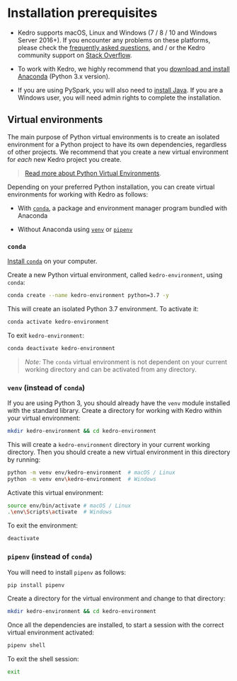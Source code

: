# Installation prerequisites

- Kedro supports macOS, Linux and Windows (7 / 8 / 10 and Windows Server 2016+). If you encounter any problems on these platforms, please check the [frequently asked questions](../11_faq/01_faq.md), and / or the Kedro community support on [Stack Overflow](https://stackoverflow.com/questions/tagged/kedro).

- To work with Kedro, we highly recommend that you [download and install Anaconda](https://www.anaconda.com/download/) (Python 3.x version).

- If you are using PySpark, you will also need to [install Java](https://www.oracle.com/technetwork/java/javase/downloads/index.html). If you are a Windows user, you will need admin rights to complete the installation.

## Virtual environments

The main purpose of Python virtual environments is to create an isolated environment for a Python project to have its own dependencies, regardless of other projects. We recommend that you create a new virtual environment for *each* new Kedro project you create.

> [Read more about Python Virtual Environments](https://realpython.com/python-virtual-environments-a-primer/).

Depending on your preferred Python installation, you can create virtual environments for working with Kedro as follows:

- With [`conda`](#conda), a package and environment manager program bundled with Anaconda

- Without Anaconda using [`venv`](#venv-instead-of-conda) or [`pipenv`](#pipenv-instead-of-conda)

### `conda`

[Install `conda`](https://docs.conda.io/projects/conda/en/latest/user-guide/install/) on your computer.

Create a new Python virtual environment, called `kedro-environment`, using `conda`:

```bash
conda create --name kedro-environment python=3.7 -y
```

This will create an isolated Python 3.7 environment. To activate it:

```bash
conda activate kedro-environment
```

To exit `kedro-environment`:

```bash
conda deactivate kedro-environment
```

> *Note:* The `conda` virtual environment is not dependent on your current working directory and can be activated from any directory.

### `venv` (instead of `conda`)

If you are using Python 3, you should already have the `venv` module installed with the standard library. Create a directory for working with Kedro within your virtual environment:

```bash
mkdir kedro-environment && cd kedro-environment
```

This will create a `kedro-environment` directory in your current working directory. Then you should create a new virtual environment in this directory by running:

```bash
python -m venv env/kedro-environment  # macOS / Linux
python -m venv env\kedro-environment  # Windows
```

Activate this virtual environment:

```bash
source env/bin/activate # macOS / Linux
.\env\Scripts\activate  # Windows
```

To exit the environment:

```bash
deactivate
```

### `pipenv` (instead of `conda`)

You will need to install `pipenv` as follows:

```bash
pip install pipenv
```

Create a directory for the virtual environment and change to that directory:

```bash
mkdir kedro-environment && cd kedro-environment
```

Once all the dependencies are installed, to start a session with the correct virtual environment activated:

```bash
pipenv shell
```

To exit the shell session:

```bash
exit
```
